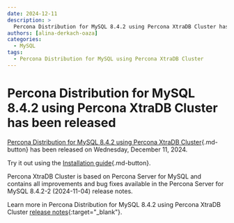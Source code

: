 ```yaml
---
date: 2024-12-11
description: >
  Percona Distribution for MySQL 8.4.2 using Percona XtraDB Cluster has been released on Wednesday, December 11, 2024.
authors: [alina-derkach-oaza]
categories:
  - MySQL
tags:
  - Percona Distribution for MySQL using Percona XtraDB Cluster
---
```


# Percona Distribution for MySQL 8.4.2 using Percona XtraDB Cluster has been released

<!-- more -->

[Percona Distribution for MySQL 8.4.2 using Percona XtraDB Cluster](https://docs.percona.com/percona-distribution-for-mysql/8.4/index.html){.md-button} has been released on Wednesday, December 11, 2024.

Try it out using the [Installation guide](https://docs.percona.com/percona-distribution-for-mysql/8.4/installing.html){.md-button}.

Percona XtraDB Cluster is based on Percona Server for MySQL and contains all improvements and bug fixes available in the Percona Server for MySQL 8.4.2-2 (2024-11-04) release notes.

Learn more in Percona Distribution for MySQL 8.4.2 using Percona XtraDB Cluster [release notes](https://docs.percona.com/percona-distribution-for-mysql/8.4/release-notes-pxc-8.4.2.html){:target="_blank"}.

